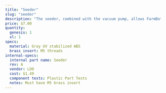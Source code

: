 ```yaml
---
title: "Seeder"
slug: "seeder"
description: "The seeder, combined with the vacuum pump, allows FarmBot to pick up seeds and deposit them precisely in the ground."
price: $7.00
quantity:
  genesis: 1
  xl: 1
specs:
  material: Gray UV stabilized ABS
  brass insert: M5 threads
internal-specs:
  internal part name: Seeder
  rev: A
  vendor: LDO
  cost: $1.49
  component tests: Plastic Part Tests
  notes: Must have M5 brass insert
---
```

